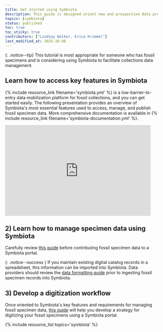 ```yaml
---
title: Get started using Symbiota
description: This guide is designed orient new and prospective data providers to using Symbiota, a tool for managing and publishing fossil specimen data.
topics: [symbiota]
status: published
toc: true
toc_sticky: true
contributors: ["Lindsay Walker, Erica Krimmel"]
last_modified_at: 2025-10-08
---
```


{: .notice--tip}
This tutorial is most appropriate for someone who has fossil specimens and is considering using Symbiota to facilitate collections data management.

## Learn how to access key features in Symbiota
{% include resource_link filename='symbiota.yml' %} is a low-barrier-to-entry data mobilization platform for fossil collections, and you can get started easily. The following presentation provides an overview of Symbiota's most essential features used to access, manage, and publish fossil specimen data. More comprehensive documentation is available in {% include resource_link filename='symbiota-documentation.yml' %}.

<iframe src="https://docs.google.com/presentation/d/1KTuhJWM_dSGWAahTZhDVspilIthPrsy36JlVFDWDlG0/embed?start=false&loop=false&delayms=10000" frameborder="0" width="480" height="299" allowfullscreen="true" mozallowfullscreen="true" webkitallowfullscreen="true"></iframe>

## 2) Learn how to manage specimen data using Symbiota
Carefully review [this guide](/how-to-guides/manage-data-about-specimens-using-symbiota) before contributing fossil specimen data to a Symbiota portal. 

{: .notice--success }
If you maintain existing digital catalog records in a spreadsheet, this information can be imported into Symbiota. Data providers should review the [data formatting guide](/how-to-guides/manage-data-about-specimens-using-symbiota#bulk-data-import) prior to ingesting fossil specimen records into Symbiota. 

## 3) Develop a digitization workflow
Once oriented to Symbiota's key features and requirements for managing fossil specimen data, [this guide](/how-to-guides/develop-a-digitization-workflow-in-symbiota) will help you develop a strategy for digitizing your fossil specimens using a Symbiota portal.

{% include resource_list topics='symbiota' %}
